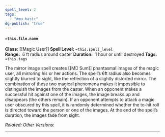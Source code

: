 ```yaml
---
spell_level: 2
tags:
  - "#mu_basic"
dg-publish: "true"
---
```


#### `=this.file.name`

**Class:** [[Magic User]]
**Spell Level:** `=this.spell_level`  
**Range:**  6 ft radius around caster
**Duration:**  1 hour or until destroyed
**Tags:** `=this.tags`

The mirror image spell creates [[MD Sum]] phantasmal images of the magic user, all mirroring his or her actions. The spell’s 6ft radius also becomes slightly blurred to sight, like the reflection of a slightly distorted mirror. The combination of these two magical phenomena makes it impossible to distinguish the images from the caster. When an opponent makes a successful hit against one of the images, the image breaks up and disappears (the others remain). If an opponent attempts to attack a magic user obscured by this spell, it is randomly determined whether the to-hit roll is directed toward the person or one of the images. At the end of the spell’s duration, the images fade from sight.

*Related:* 
*Other Versions:*
___
